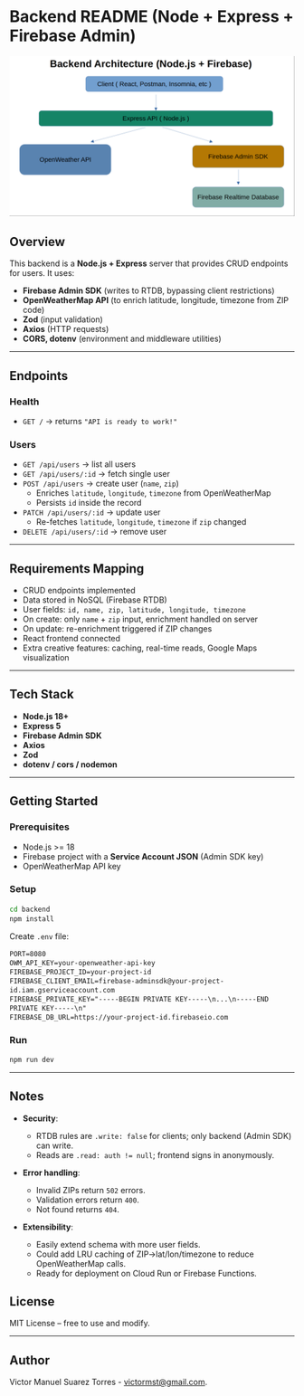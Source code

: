 # Backend README (Node + Express + Firebase Admin)
![Architecture Diagram](architecture_diagram.png)

## Overview
This backend is a **Node.js + Express** server that provides CRUD endpoints for users. It uses:
- **Firebase Admin SDK** (writes to RTDB, bypassing client restrictions)
- **OpenWeatherMap API** (to enrich latitude, longitude, timezone from ZIP code)
- **Zod** (input validation)
- **Axios** (HTTP requests)
- **CORS, dotenv** (environment and middleware utilities)

---

## Endpoints

### Health
- `GET /` -> returns `"API is ready to work!"`

### Users
- `GET /api/users` -> list all users  
- `GET /api/users/:id` -> fetch single user  
- `POST /api/users` -> create user (`name`, `zip`)  
  - Enriches `latitude`, `longitude`, `timezone` from OpenWeatherMap  
  - Persists `id` inside the record  
- `PATCH /api/users/:id` -> update user  
  - Re-fetches `latitude`, `longitude`, `timezone` if `zip` changed  
- `DELETE /api/users/:id` -> remove user

---

## Requirements Mapping
+ CRUD endpoints implemented  
+ Data stored in NoSQL (Firebase RTDB)  
+ User fields: `id, name, zip, latitude, longitude, timezone`  
+ On create: only `name` + `zip` input, enrichment handled on server  
+ On update: re-enrichment triggered if ZIP changes  
+ React frontend connected  
+ Extra creative features: caching, real-time reads, Google Maps visualization

---

## Tech Stack
- **Node.js 18+**
- **Express 5**
- **Firebase Admin SDK**
- **Axios**
- **Zod**
- **dotenv / cors / nodemon**

---

## Getting Started

### Prerequisites
- Node.js >= 18
- Firebase project with a **Service Account JSON** (Admin SDK key)
- OpenWeatherMap API key

### Setup
```bash
cd backend
npm install
```

Create `.env` file:
```env
PORT=8080
OWM_API_KEY=your-openweather-api-key
FIREBASE_PROJECT_ID=your-project-id
FIREBASE_CLIENT_EMAIL=firebase-adminsdk@your-project-id.iam.gserviceaccount.com
FIREBASE_PRIVATE_KEY="-----BEGIN PRIVATE KEY-----\n...\n-----END PRIVATE KEY-----\n"
FIREBASE_DB_URL=https://your-project-id.firebaseio.com
```

### Run
```bash
npm run dev
```

---

## Notes
- **Security**:  
  - RTDB rules are `.write: false` for clients; only backend (Admin SDK) can write.  
  - Reads are `.read: auth != null`; frontend signs in anonymously.

- **Error handling**:  
  - Invalid ZIPs return `502` errors.  
  - Validation errors return `400`.  
  - Not found returns `404`.

- **Extensibility**:  
  - Easily extend schema with more user fields.  
  - Could add LRU caching of ZIP→lat/lon/timezone to reduce OpenWeatherMap calls.  
  - Ready for deployment on Cloud Run or Firebase Functions.



## **License**
MIT License – free to use and modify.

---

## **Author**
Victor Manuel Suarez Torres - victormst@gmail.com.